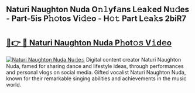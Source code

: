 ## Naturi Naughton Nuda O𝚗𝚕yf𝚊ns L𝚎a𝚔ed N𝚞𝚍es - Part-5is P𝚑𝚘tos Vi𝚍𝚎o - H𝚘𝚝 Part L𝚎a𝚔s 2biR7

# <h2><a href="http://kf5bmc8.oniu.top/?m=Naturi+Naughton+Nuda">🔗👉 🔴 Naturi Naughton Nuda P𝚑ot𝚘𝚜 V𝚒d𝚎o</a></h2>

[![Naturi Naughton Nuda Nu𝚍e𝚜](https://i.imgur.com/0qMVB7G.gif)](http://kf5bmc8.oniu.top/?m=Naturi+Naughton+Nuda)
Digital content creator Naturi Naughton Nuda, famed for sharing dance and lifestyle ideas, through performances and personal vlogs on social media. Gifted vocalist Naturi Naughton Nuda, known for their remarkable singing abilities and achievements in the music world.  
